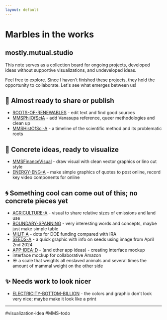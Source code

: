 ```yaml
---
layout: default
---
```

# Marbles in the works
## mostly.mutual.studio
This note serves as a collection board for ongoing projects, developed ideas without supportive visualizations, and undeveloped ideas. 

Feel free to explore. Since I haven't finished these projects, they hold the opportunity to collaborate. Let's see what emerges between us!

## 🌟 Almost ready to share or publish
- [ROOTS-OF-RENEWABLES](ROOTS-OF-RENEWABLES.md) - edit text and find good sources
- [MMSPhilOfSciA](MMSPhilOfSciA.md) - add Vanasupa reference, queer methodologies and clean up
- [MMSHistOfSci-A](MMSHistOfSci-A.md) - a timeline of the scientific method and its problematic roots

## 🌱 Concrete ideas, ready to visualize
- [MMSFinanceVisual](MMSFinanceVisual.md) - draw visual with clean vector graphics or lino cut style
- [ENERGY-ENG-A](ENERGY-ENG-A.md) - make simple graphics of quotes to post online, record key video components for online

## 🌀 Something cool can come out of this; no concrete pieces yet
- [AGRICULTURE-A](AGRICULTURE-A.md) - visual to share relative sizes of emissions and land use
- [BOUNDARY-SPANNING](BOUNDARY-SPANNING.md) - very interesting words and concepts, maybe just make simple table
- [MILIT-A](MILIT-A.md) - dots for DOE funding compared with IRA
- [SEEDS-A](SEEDS-A.md) - a quick graphic with info on seeds using image from April 2nd 2024
- [APP-IDEA-D](APP-IDEA-D.md) - (and other app ideas) - creating interface mockup 
- interface mockup for collaborative Amazon
- ☀️ a scale that weights all enslaved animals and several times the amount of mammal weight on the other side 

## ✨ Needs work to look nicer
- [ELECTRICITY-BOTTOM-BILLION](ELECTRICITY-BOTTOM-BILLION.md) - the colors and graphic don't look very nice; maybe make it look like a print

_____

#visualization-idea #MMS-todo 